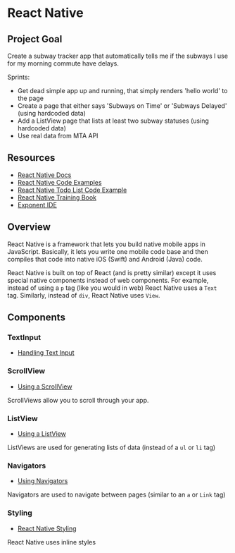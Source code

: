 # React Native

## Project Goal
Create a subway tracker app that automatically tells me if the subways I use for my morning commute have delays.

Sprints:
- Get dead simple app up and running, that simply renders 'hello world' to the page
- Create a page that either says 'Subways on Time' or 'Subways Delayed' (using hardcoded data)
- Add a ListView page that lists at least two subway statuses (using hardcoded data)
- Use real data from MTA API

## Resources
- [React Native Docs](https://facebook.github.io/react-native/docs/getting-started.html)
- [React Native Code Examples](https://github.com/facebook/react-native/tree/master/Examples)
- [React Native Todo List Code Example](https://github.com/joemaddalone/react-native-todo)
- [React Native Training Book](https://unbug.gitbooks.io/react-native-training/content/chapter1.html)
- [Exponent IDE](https://docs.getexponent.com/versions/v14.0.0/guides/up-and-running.html#open-the-app-on-your-phone-or-simulator)

## Overview
React Native is a framework that lets you build native mobile apps in JavaScript. Basically, it lets you write one mobile code base and then compiles that code into native iOS (Swift) and Android (Java) code.

React Native is built on top of React (and is pretty similar) except it uses special native components instead of web components. For example, instead of using a `p` tag (like you would in web) React Native uses a `Text` tag. Similarly, instead of `div`, React Native uses `View`.

## Components

### TextInput
- [Handling Text Input](https://facebook.github.io/react-native/docs/handling-text-input.html)

### ScrollView
- [Using a ScrollView](https://facebook.github.io/react-native/docs/using-a-scrollview.html)

ScrollViews allow you to scroll through your app.

### ListView
- [Using a ListView](https://facebook.github.io/react-native/docs/using-a-listview.html)

ListViews are used for generating lists of data (instead of a `ul` or `li` tag)

### Navigators
- [Using Navigators](https://facebook.github.io/react-native/docs/using-navigators.html)

Navigators are used to navigate between pages (similar to an `a` or `Link` tag)

### Styling
- [React Native Styling](https://facebook.github.io/react-native/docs/style.html)

React Native uses inline styles
